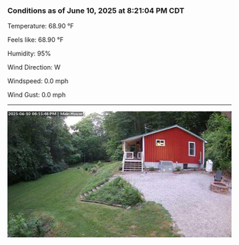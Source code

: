 ### Conditions as of June 10, 2025 at 8:21:04 PM CDT 

Temperature: 68.90 &deg;F

Feels like: 68.90 &deg;F

Humidity: 95%

Wind Direction: W

Windspeed: 0.0 mph

Wind Gust: 0.0 mph

---

<img src="./images/latest.jpeg"/>

